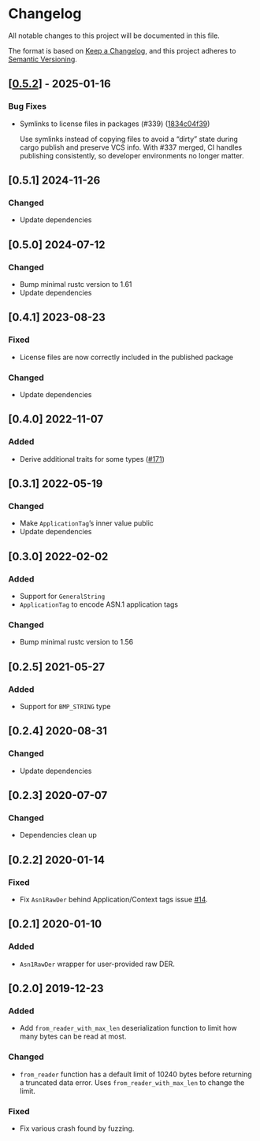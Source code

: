 # Changelog

All notable changes to this project will be documented in this file.

The format is based on [Keep a Changelog](https://keepachangelog.com/en/1.0.0/),
and this project adheres to [Semantic Versioning](https://semver.org/spec/v2.0.0.html).


## [[0.5.2](https://github.com/Devolutions/picky-rs/compare/picky-asn1-der-v0.5.1...picky-asn1-der-v0.5.2)] - 2025-01-16

### <!-- 4 -->Bug Fixes

- Symlinks to license files in packages (#339) ([1834c04f39](https://github.com/Devolutions/picky-rs/commit/1834c04f3930fb1bbf040deb6525b166e378b8aa)) 

  Use symlinks instead of copying files to avoid a “dirty” state during
  cargo publish and preserve VCS info. With #337 merged, CI handles
  publishing consistently, so developer environments no longer matter.


## [0.5.1] 2024-11-26

### Changed

- Update dependencies

## [0.5.0] 2024-07-12

### Changed

- Bump minimal rustc version to 1.61
- Update dependencies

## [0.4.1] 2023-08-23

### Fixed

- License files are now correctly included in the published package

### Changed

- Update dependencies

## [0.4.0] 2022-11-07

### Added

- Derive additional traits for some types ([#171](https://github.com/Devolutions/picky-rs/pull/171))

## [0.3.1] 2022-05-19

### Changed

- Make `ApplicationTag`’s inner value public
- Update dependencies

## [0.3.0] 2022-02-02

### Added

- Support for `GeneralString`
- `ApplicationTag` to encode ASN.1 application tags

### Changed

- Bump minimal rustc version to 1.56

## [0.2.5] 2021-05-27

### Added

- Support for `BMP_STRING` type

## [0.2.4] 2020-08-31

### Changed

- Update dependencies

## [0.2.3] 2020-07-07

### Changed

- Dependencies clean up

## [0.2.2] 2020-01-14

### Fixed

- Fix `Asn1RawDer` behind Application/Context tags issue [#14](https://github.com/Devolutions/picky-rs/issues/14).

## [0.2.1] 2020-01-10

### Added

- `Asn1RawDer` wrapper for user-provided raw DER.

## [0.2.0] 2019-12-23

### Added

- Add `from_reader_with_max_len` deserialization function to limit how many bytes can be read at most.

### Changed

- `from_reader` function has a default limit of 10240 bytes before returning a truncated data error.
    Uses `from_reader_with_max_len` to change the limit.

### Fixed

- Fix various crash found by fuzzing.
